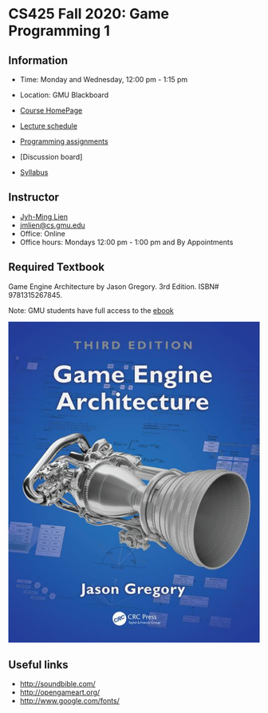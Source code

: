 # CS425 Fall 2020: Game Programming 1


## Information
- Time: Monday and Wednesday, 12:00 pm - 1:15 pm 
- Location: GMU Blackboard

- [Course HomePage](https://github.com/jmlien/CS425-2020)
- [Lecture schedule](lectures)
- [Programming assignments](assignments)
- [Discussion board]
- [Syllabus](https://cs.gmu.edu/media/syllabi/Fall2020/Game_Programming_1LienJ.html)

## Instructor

- [Jyh-Ming Lien](http://cs.gmu.edu/~jmlien)
- jmlien@cs.gmu.edu
- Office: Online
- Office hours: Mondays 12:00 pm - 1:00 pm and By Appointments

## Required Textbook

Game Engine Architecture by Jason Gregory. 3rd Edition. ISBN# 9781315267845.

Note: GMU students have full access to the [ebook](https://www-taylorfrancis-com.mutex.gmu.edu/books/9781315267845)

![Textbook](lectures/textbook.jpg "Textbook")


## Useful links
- http://soundbible.com/
- http://opengameart.org/
- http://www.google.com/fonts/
